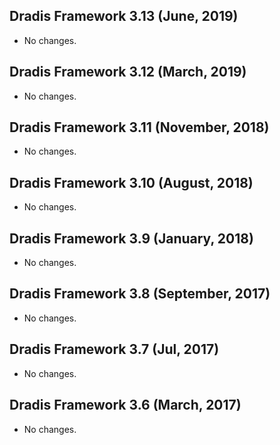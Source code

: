 ## Dradis Framework 3.13 (June, 2019) ##

*  No changes.

## Dradis Framework 3.12 (March, 2019) ##

*  No changes.

## Dradis Framework 3.11 (November, 2018) ##

*  No changes.

## Dradis Framework 3.10 (August, 2018) ##

*   No changes.

## Dradis Framework 3.9 (January, 2018) ##

*   No changes.

## Dradis Framework 3.8 (September, 2017) ##

*   No changes.

## Dradis Framework 3.7 (Jul, 2017) ##

*   No changes.

## Dradis Framework 3.6 (March, 2017) ##

*   No changes.

